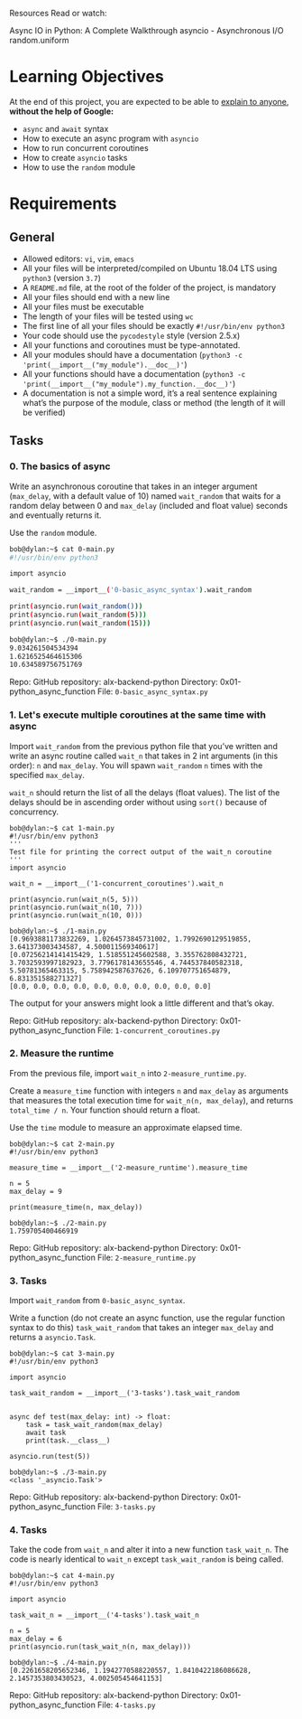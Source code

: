 Resources
Read or watch:

Async IO in Python: A Complete Walkthrough
asyncio - Asynchronous I/O
random.uniform

# Learning Objectives
At the end of this project, you are expected to be able to [explain to anyone](https://intranet.alxswe.com/rltoken/RzzuxS2J7-SysSxP0Hu3cA), **without the help of Google:**

- `async` and `await` syntax
- How to execute an async program with `asyncio`
- How to run concurrent coroutines
- How to create `asyncio` tasks
- How to use the `random` module

# Requirements

## General
- Allowed editors: `vi`, `vim`, `emacs`
- All your files will be interpreted/compiled on Ubuntu 18.04 LTS using `python3` (version `3.7`)
- A `README.md` file, at the root of the folder of the project, is mandatory
- All your files should end with a new line
- All your files must be executable
- The length of your files will be tested using `wc`
- The first line of all your files should be exactly `#!/usr/bin/env python3`
- Your code should use the `pycodestyle` style (version 2.5.x)
- All your functions and coroutines must be type-annotated.
- All your modules should have a documentation (`python3 -c 'print(__import__("my_module").__doc__)'`)
- All your functions should have a documentation (`python3 -c 'print(__import__("my_module").my_function.__doc__)'`)
- A documentation is not a simple word, it’s a real sentence explaining what’s the purpose of the module, class or method (the length of it will be verified)

## Tasks

### 0. The basics of async

Write an asynchronous coroutine that takes in an integer argument (`max_delay`, with a default value of 10) named `wait_random` that waits for a random delay between 0 and `max_delay` (included and float value) seconds and eventually returns it.

Use the `random` module.

```bash
bob@dylan:~$ cat 0-main.py
#!/usr/bin/env python3

import asyncio

wait_random = __import__('0-basic_async_syntax').wait_random

print(asyncio.run(wait_random()))
print(asyncio.run(wait_random(5)))
print(asyncio.run(wait_random(15)))

bob@dylan:~$ ./0-main.py
9.034261504534394
1.6216525464615306
10.634589756751769
```

Repo:
GitHub repository: alx-backend-python
Directory: 0x01-python_async_function
File: `0-basic_async_syntax.py`

### 1. Let's execute multiple coroutines at the same time with async

Import `wait_random` from the previous python file that you’ve written and write an async routine called `wait_n` that takes in 2 int arguments (in this order): `n` and `max_delay`. You will spawn `wait_random` `n` times with the specified `max_delay`.

`wait_n` should return the list of all the delays (float values). The list of the delays should be in ascending order without using `sort()` because of concurrency.

```shell
bob@dylan:~$ cat 1-main.py
#!/usr/bin/env python3
'''
Test file for printing the correct output of the wait_n coroutine
'''
import asyncio

wait_n = __import__('1-concurrent_coroutines').wait_n

print(asyncio.run(wait_n(5, 5)))
print(asyncio.run(wait_n(10, 7)))
print(asyncio.run(wait_n(10, 0)))

bob@dylan:~$ ./1-main.py
[0.9693881173832269, 1.0264573845731002, 1.7992690129519855, 3.641373003434587, 4.500011569340617]
[0.07256214141415429, 1.518551245602588, 3.355762808432721, 3.7032593997182923, 3.7796178143655546, 4.744537840582318, 5.50781365463315, 5.758942587637626, 6.109707751654879, 6.831351588271327]
[0.0, 0.0, 0.0, 0.0, 0.0, 0.0, 0.0, 0.0, 0.0, 0.0]
```

The output for your answers might look a little different and that’s okay.

Repo:
GitHub repository: alx-backend-python
Directory: 0x01-python_async_function
File: `1-concurrent_coroutines.py`

### 2. Measure the runtime

From the previous file, import `wait_n` into `2-measure_runtime.py`.

Create a `measure_time` function with integers `n` and `max_delay` as arguments that measures the total execution time for `wait_n(n, max_delay`), and returns `total_time / n`. Your function should return a float.

Use the `time` module to measure an approximate elapsed time.

```shell
bob@dylan:~$ cat 2-main.py
#!/usr/bin/env python3

measure_time = __import__('2-measure_runtime').measure_time

n = 5
max_delay = 9

print(measure_time(n, max_delay))

bob@dylan:~$ ./2-main.py
1.759705400466919
```

Repo:
GitHub repository: alx-backend-python
Directory: 0x01-python_async_function
File: `2-measure_runtime.py`

### 3. Tasks

Import `wait_random` from `0-basic_async_syntax`.

Write a function (do not create an async function, use the regular function syntax to do this) `task_wait_random` that takes an integer `max_delay` and returns a `asyncio.Task`.

```shell
bob@dylan:~$ cat 3-main.py
#!/usr/bin/env python3

import asyncio

task_wait_random = __import__('3-tasks').task_wait_random


async def test(max_delay: int) -> float:
    task = task_wait_random(max_delay)
    await task
    print(task.__class__)

asyncio.run(test(5))

bob@dylan:~$ ./3-main.py
<class '_asyncio.Task'>
```

Repo:
GitHub repository: alx-backend-python
Directory: 0x01-python_async_function
File: `3-tasks.py`

### 4. Tasks

Take the code from `wait_n` and alter it into a new function `task_wait_n`. The code is nearly identical to `wait_n` except `task_wait_random` is being called.

```shell
bob@dylan:~$ cat 4-main.py
#!/usr/bin/env python3

import asyncio

task_wait_n = __import__('4-tasks').task_wait_n

n = 5
max_delay = 6
print(asyncio.run(task_wait_n(n, max_delay)))

bob@dylan:~$ ./4-main.py
[0.2261658205652346, 1.1942770588220557, 1.8410422186086628, 2.1457353803430523, 4.002505454641153]
```

Repo:
GitHub repository: alx-backend-python
Directory: 0x01-python_async_function
File: `4-tasks.py`
